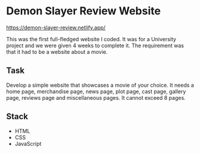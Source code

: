 # Demon Slayer Review Website

https://demon-slayer-review.netlify.app/

This was the first full-fledged website I coded. It was for a University project and we were given 4 weeks to complete it. The requirement was that it had to be a website about a movie.

## Task
Develop a simple website that showcases a movie of your choice. It needs a home page, merchandise page, news page, plot page, cast page, gallery page, reviews page and miscellaneous pages. It cannot exceed 8 pages.

## Stack
* HTML
* CSS
* JavaScript
